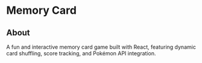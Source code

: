 # Memory Card

## About

A fun and interactive memory card game built with React, featuring dynamic card shuffling, score tracking, and Pokémon API integration.
